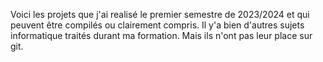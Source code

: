 Voici les projets que j'ai realisé le premier semestre de 2023/2024 et qui peuvent être compilés ou clairement compris. Il y'a bien d'autres sujets informatique traités durant ma formation. Mais ils n'ont pas leur place sur git. 
